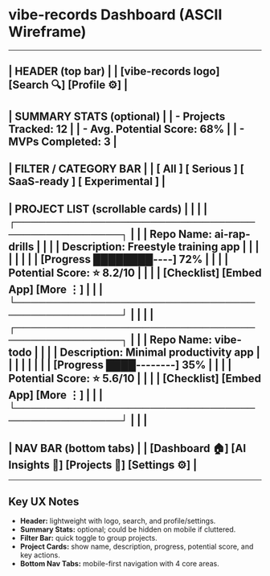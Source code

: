 # vibe-records Dashboard (ASCII Wireframe)

---------------------------------------------------------
|   HEADER (top bar)                                    |
|   [vibe-records logo]   [Search 🔍]   [Profile ⚙️]    |
---------------------------------------------------------
|   SUMMARY STATS (optional)                            |
|   - Projects Tracked: 12                              |
|   - Avg. Potential Score: 68%                         |
|   - MVPs Completed: 3                                 |
---------------------------------------------------------
|   FILTER / CATEGORY BAR                               |
|   [ All ] [ Serious ] [ SaaS-ready ] [ Experimental ] |
---------------------------------------------------------
|   PROJECT LIST (scrollable cards)                     |
|                                                       |
|  ┌───────────────────────────────────────────────┐   |
|  | Repo Name: ai-rap-drills                      |   |
|  | Description: Freestyle training app           |   |
|  |                                               |   |
|  | [Progress ████████----]  72%                  |   |
|  | Potential Score: ⭐ 8.2/10                     |   |
|  | [Checklist] [Embed App] [More ⋮]              |   |
|  └───────────────────────────────────────────────┘   |
|                                                       |
|  ┌───────────────────────────────────────────────┐   |
|  | Repo Name: vibe-todo                           |   |
|  | Description: Minimal productivity app          |   |
|  |                                               |   |
|  | [Progress ████--------]  35%                  |   |
|  | Potential Score: ⭐ 5.6/10                     |   |
|  | [Checklist] [Embed App] [More ⋮]              |   |
|  └───────────────────────────────────────────────┘   |
|                                                       |
---------------------------------------------------------
|   NAV BAR (bottom tabs)                               |
|   [Dashboard 🏠] [AI Insights 🤖] [Projects 📂] [Settings ⚙️] |
---------------------------------------------------------

---

## Key UX Notes
- **Header:** lightweight with logo, search, and profile/settings.  
- **Summary Stats:** optional; could be hidden on mobile if cluttered.  
- **Filter Bar:** quick toggle to group projects.  
- **Project Cards:** show name, description, progress, potential score, and key actions.  
- **Bottom Nav Tabs:** mobile-first navigation with 4 core areas.  

